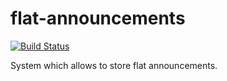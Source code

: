 # flat-announcements
[![Build Status](https://dev.azure.com/Flannounce/Flannounce/_apis/build/status/arveduil.flat-announcements?branchName=master)](https://dev.azure.com/Flannounce/Flannounce/_build/latest?definitionId=1&branchName=master)

System which allows to store flat announcements.

